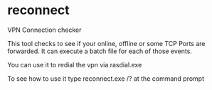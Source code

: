 # reconnect
VPN Connection checker

This tool checks to see if your online, offline or some TCP Ports
are forwarded. It can execute a batch file for each of those events.

You can use it to redial the vpn via rasdial.exe

To see how to use it type reconnect.exe /? at the command prompt
